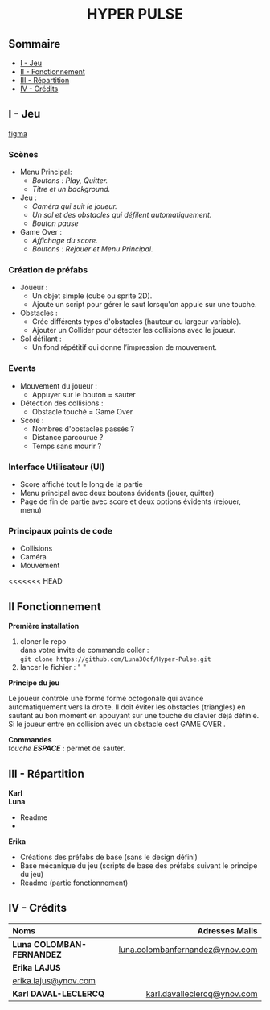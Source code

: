 # <center> **HYPER PULSE**


## Sommaire

- [I - Jeu](#i---jeu)
- [II - Fonctionnement](#ii---fonctionnement)
- [III - Répartition](#iii---répartition)
- [IV - Crédits](#iv---crédits)


## I - Jeu

[figma](https://www.figma.com/design/Tj02VnptopQvQHEVHK5TTK/Geometry-Dash?node-id=0-1&t=mmMT3mNThdIAPVzR-1)

### Scènes
- Menu Principal:   
    - *Boutons : Play, Quitter.*
    - *Titre et un background.*
- Jeu :
    - *Caméra qui suit le joueur.*
    - *Un sol et des obstacles qui défilent automatiquement.*
    - *Bouton pause*
- Game Over :
    - *Affichage du score.*
    - *Boutons : Rejouer et Menu Principal.*

### Création de préfabs
- Joueur :
    - Un objet simple (cube ou sprite 2D).
    - Ajoute un script pour gérer le saut lorsqu'on appuie sur une touche.
- Obstacles :
    - Crée différents types d'obstacles (hauteur ou largeur variable).
    - Ajouter un Collider pour détecter les collisions avec le joueur.
- Sol défilant :
    - Un fond répétitif qui donne l’impression de mouvement.

### Events
- Mouvement du joueur :
    - Appuyer sur le bouton = sauter
- Détection des collisions :
    - Obstacle touché = Game Over
- Score : 
    - Nombres d'obstacles passés ?
    - Distance parcourue ?
    - Temps sans mourir ?

### Interface Utilisateur (UI)
- Score affiché tout le long de la partie
- Menu principal avec deux boutons évidents (jouer, quitter)
- Page de fin de partie avec score et deux options évidents (rejouer, menu)

### Principaux points de code
- Collisions
- Caméra
- Mouvement

<<<<<<< HEAD
## II Fonctionnement
**Première installation**
1. cloner le repo   
dans votre invite de commande coller :  
`git clone https://github.com/Luna30cf/Hyper-Pulse.git`    
2. lancer le fichier : " "

**Principe du jeu**  

Le joueur contrôle une forme forme octogonale qui avance automatiquement vers la droite. Il doit éviter les obstacles (triangles) en sautant au bon moment en appuyant sur une touche du clavier déjà définie. 
Si le joueur entre en collision avec   un obstacle cest GAME OVER .

**Commandes**  
_touche **ESPACE**_ : permet de sauter.

## III - Répartition
**Karl**    
**Luna**
- Readme  
-   
**Erika**
- Créations des préfabs de base (sans le design défini)    
- Base mécanique du jeu (scripts de base des préfabs suivant le principe du jeu)    
- Readme (partie fonctionnement)    


## IV - Crédits

| Noms                         |                Adresses Mails |
| :-----------------------     |      -----------------------: |
|**Luna COLOMBAN-FERNANDEZ**   |luna.colombanfernandez@ynov.com|
|**Erika LAJUS**               |
erika.lajus@ynov.com           |
|**Karl DAVAL-LECLERCQ**       |karl.davalleclercq@ynov.com    |